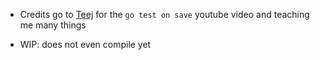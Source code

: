 
* Credits go to [Teej](https://www.youtube.com/@teej_dv) for the `go test on save` youtube video and teaching me many things

* WIP: does not even compile yet

